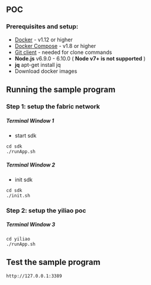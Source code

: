 ## POC


### Prerequisites and setup:

* [Docker](https://www.docker.com/products/overview) - v1.12 or higher
* [Docker Compose](https://docs.docker.com/compose/overview/) - v1.8 or higher
* [Git client](https://git-scm.com/downloads) - needed for clone commands
* **Node.js** v6.9.0 - 6.10.0 ( __Node v7+ is not supported__ )
* **jq**  apt-get install jq
* Download docker images


## Running the sample program


### Step 1: setup the fabric network

##### Terminal Window 1

* start sdk

```
cd sdk
./runApp.sh

```
##### Terminal Window 2

* init sdk

```
cd sdk
./init.sh

```

### Step 2: setup the yiliao poc

##### Terminal Window 3

```
cd yiliao
./runApp.sh

```

## Test the sample program
```
http://127.0.0.1:3389

```